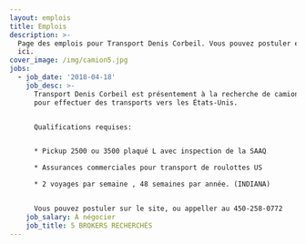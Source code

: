 ```yaml
---
layout: emplois
title: Emplois
description: >-
  Page des emplois pour Transport Denis Corbeil. Vous pouvez postuler en ligne
  ici.
cover_image: /img/camion5.jpg
jobs:
  - job_date: '2018-04-18'
    job_desc: >-
      Transport Denis Corbeil est présentement à la recherche de camionneurs
      pour effectuer des transports vers les États-Unis.


      Qualifications requises:


      * Pickup 2500 ou 3500 plaqué L avec inspection de la SAAQ

      * Assurances commerciales pour transport de roulottes US

      * 2 voyages par semaine , 48 semaines par année. (INDIANA)


      Vous pouvez postuler sur le site, ou appeller au 450-258-0772
    job_salary: À négocier
    job_title: 5 BROKERS RECHERCHÉS
---
```


